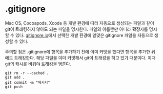 # .gitignore

Mac OS, Cocoapods, Xcode 등 개발 환경에 따라 자동으로 생성되는 파일과 같이 git이 트래킹하지 않아도 되는 파일을 명시한다. 파일의 이름뿐만 아니라 확장자를 명시할 수 있다. [gitignore.io](https://www.toptal.com/developers/gitignore)에서 선택한 개발 환경에 알맞은 gitignore 파일을 자동으로 생성할 수 있다.


주의할 점은 .gitignore에 항목을 추가하기 전에 이미 커밋을 했다면 항목을 추가한 뒤에도 트래킹한다. 해당 파일을 이미 커밋해서 git이 트래킹을 하고 있기 때문이다. 이때 git의 캐시를 비워야 트래킹을 멈춘다.

```
git rm -r --cached .
git add .
git commit -m "메시지"
git push
```